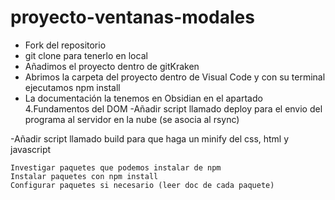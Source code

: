 # proyecto-ventanas-modales

- Fork del repositorio
- git clone para tenerlo en local
- Añadimos el proyecto dentro de gitKraken
- Abrimos la carpeta del proyecto dentro de Visual Code y con su terminal ejecutamos npm install
- La documentación la tenemos en Obsidian en el apartado 4.Fundamentos del DOM
-Añadir script llamado deploy para el envio del programa al servidor en la nube (se asocia al rsync)

-Añadir script llamado build para que haga un minify del css, html y javascript

    Investigar paquetes que podemos instalar de npm
    Instalar paquetes con npm install
    Configurar paquetes si necesario (leer doc de cada paquete)

